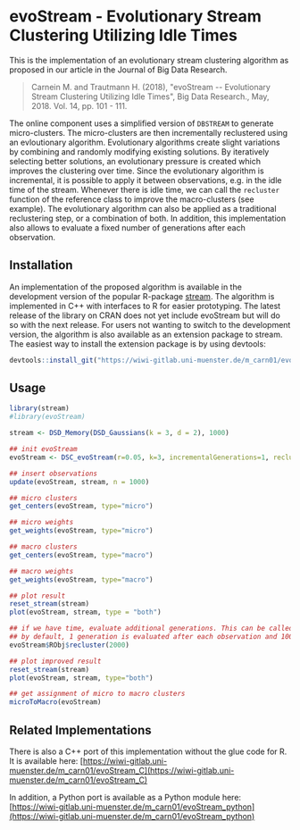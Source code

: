 # evoStream - Evolutionary Stream Clustering Utilizing Idle Times

This is the implementation of an evolutionary stream clustering algorithm as proposed in our article in the Journal of Big Data Research.

> Carnein M. and Trautmann H. (2018), "evoStream -- Evolutionary Stream Clustering Utilizing Idle Times", Big Data Research., May, 2018. Vol. 14, pp. 101 - 111. 

The online component uses a simplified version of `DBSTREAM` to generate micro-clusters.
The micro-clusters are then incrementally reclustered using an evloutionary algorithm.
Evolutionary algorithms create slight variations by combining and randomly modifying existing solutions.
By iteratively selecting better solutions, an evolutionary pressure is created which improves the clustering over time.
Since the evolutionary algorithm is incremental, it is possible to apply it between observations, e.g. in the idle time of the stream.
Whenever there is idle time, we can call the `recluster` function of the reference class to improve the macro-clusters (see example).
The evolutionary algorithm can also be applied as a traditional reclustering step, or a combination of both.
In addition, this implementation also allows to evaluate a fixed number of generations after each observation.

## Installation

An implementation of the proposed algorithm is available in the development version of the popular R-package [stream](https://github.com/mhahsler/stream).
The algorithm is implemented in C++ with interfaces to R for easier prototyping.
The latest release of the library on CRAN does not yet include evoStream but will do so with the next release. 
For users not wanting to switch to the development version, the algorithm is also available as an extension package to stream.
The easiest way to install the extension package is by using devtools:

```R
devtools::install_git("https://wiwi-gitlab.uni-muenster.de/m_carn01/evoStream")
```

## Usage

```R
library(stream)
#library(evoStream)

stream <- DSD_Memory(DSD_Gaussians(k = 3, d = 2), 1000)

## init evoStream
evoStream <- DSC_evoStream(r=0.05, k=3, incrementalGenerations=1, reclusterGenerations=1000)

## insert observations
update(evoStream, stream, n = 1000)

## micro clusters
get_centers(evoStream, type="micro")

## micro weights
get_weights(evoStream, type="micro")

## macro clusters
get_centers(evoStream, type="macro")

## macro weights
get_weights(evoStream, type="macro")

## plot result
reset_stream(stream)
plot(evoStream, stream, type = "both")

## if we have time, evaluate additional generations. This can be called at any time, also between observations.
## by default, 1 generation is evaluated after each observation and 1000 generations during reclustering (parameters)
evoStream$RObj$recluster(2000)

## plot improved result
reset_stream(stream)
plot(evoStream, stream, type="both")

## get assignment of micro to macro clusters
microToMacro(evoStream)

```


## Related Implementations

There is also a C++ port of this implementation without the glue code for R. It is available here: [https://wiwi-gitlab.uni-muenster.de/m_carn01/evoStream_C](https://wiwi-gitlab.uni-muenster.de/m_carn01/evoStream_C)

In addition, a Python port is available as a Python module here: [https://wiwi-gitlab.uni-muenster.de/m_carn01/evoStream_python](https://wiwi-gitlab.uni-muenster.de/m_carn01/evoStream_python)

